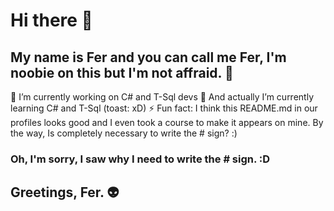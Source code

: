 # Hi there 👋
## My name is Fer and you can call me Fer, I'm noobie on this but I'm not affraid. 🤖

 🔭 I’m currently working on C# and T-Sql devs
 🌱 And actually I’m currently learning C# and T-Sql (toast: xD)
 ⚡ Fun fact: I think this README.md in our profiles looks good and I even took a course to make it appears on mine. By the way, Is completely necessary to write the # sign? :)

### Oh, I'm sorry, I saw why I need to write the # sign. :D


## Greetings, Fer. 👽

<!--
**fhuertap/fhuertap** is a ✨ _special_ ✨ repository because its `README.md` (this file) appears on your GitHub profile.

Here are some ideas to get you started:

- 🔭 I’m currently working on ...
- 🌱 I’m currently learning ...
- 👯 I’m looking to collaborate on ...
- 🤔 I’m looking for help with ...
- 💬 Ask me about ...
- 📫 How to reach me: ...
- 😄 Pronouns: ...
- ⚡ Fun fact: ...
-->
